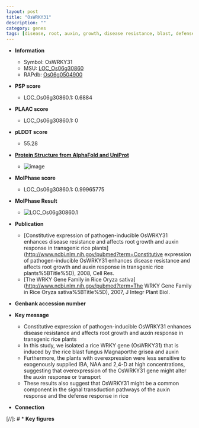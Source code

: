 ```yaml
---
layout: post
title: "OsWRKY31"
description: ""
category: genes
tags: [disease, root, auxin, growth, disease resistance, blast, defense response, defense]
---
```


* **Information**  
    + Symbol: OsWRKY31  
    + MSU: [LOC_Os06g30860](http://rice.plantbiology.msu.edu/cgi-bin/ORF_infopage.cgi?orf=LOC_Os06g30860)  
    + RAPdb: [Os06g0504900](http://rapdb.dna.affrc.go.jp/viewer/gbrowse_details/irgsp1?name=Os06g0504900)  

* **PSP score**  
    + LOC_Os06g30860.1: 0.6884 

* **PLAAC score**  
    + LOC_Os06g30860.1: 0 

* **pLDDT score**
    + 55.28

* **[Protein Structure from AlphaFold and UniProt](https://www.uniprot.org/uniprotkb/A0A0P0WX85/entry#structure)**
    + ![image](https://ricepsp.github.io/images/A/AF-A0A0P0WX85-F1.png)

* **MolPhase score**
    + LOC_Os06g30860.1: 0.99965775

* **MolPhase Result**
    + ![LOC_Os06g30860.1](https://304243504.github.io/Pictures/LOC_Os06g/LOC_Os06g30860.1.png)

* **Publication**  
    + [Constitutive expression of pathogen-inducible OsWRKY31 enhances disease resistance and affects root growth and auxin response in transgenic rice plants](http://www.ncbi.nlm.nih.gov/pubmed?term=Constitutive expression of pathogen-inducible OsWRKY31 enhances disease resistance and affects root growth and auxin response in transgenic rice plants%5BTitle%5D), 2008, Cell Res.
    + [The WRKY Gene Family in Rice Oryza sativa](http://www.ncbi.nlm.nih.gov/pubmed?term=The WRKY Gene Family in Rice Oryza sativa%5BTitle%5D), 2007, J Integr Plant Biol.

* **Genbank accession number**  

* **Key message**  
    + Constitutive expression of pathogen-inducible OsWRKY31 enhances disease resistance and affects root growth and auxin response in transgenic rice plants
    + In this study, we isolated a rice WRKY gene (OsWRKY31) that is induced by the rice blast fungus Magnaporthe grisea and auxin
    + Furthermore, the plants with overexpression were less sensitive to exogenously supplied IBA, NAA and 2,4-D at high concentrations, suggesting that overexpression of the OsWRKY31 gene might alter the auxin response or transport
    + These results also suggest that OsWRKY31 might be a common component in the signal transduction pathways of the auxin response and the defense response in rice

* **Connection**  

[//]: # * **Key figures**  


